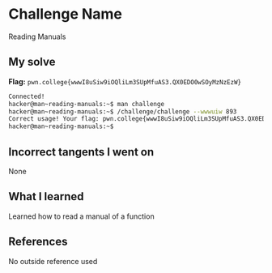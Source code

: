 # Challenge Name
Reading Manuals

## My solve
**Flag:** `pwn.college{wwwI8uSiw9iOQliLm3SUpMfuAS3.QX0EDO0wSOyMzNzEzW}`

```bash
Connected!
hacker@man~reading-manuals:~$ man challenge
hacker@man~reading-manuals:~$ /challenge/challenge --wwwuiw 893
Correct usage! Your flag: pwn.college{wwwI8uSiw9iOQliLm3SUpMfuAS3.QX0EDO0wSOyMzNzEzW}
hacker@man~reading-manuals:~$
```
## Incorrect tangents I went on
None

## What I learned
Learned how to read a manual of a function

## References 
No outside reference used
